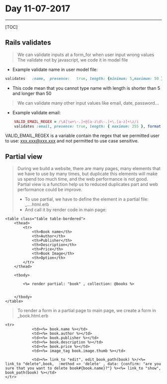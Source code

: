 # Day 11-07-2017
---------
[TOC]

## Rails validates
> We can validate inputs at a form_for when user input wrong values
> The validate not by javascript, we code it in model file

- Example validate name in user model file:
```ruby
validates	:name,	presence:	true, length: {minimum: 5,maximum: 50 }

```
+ This code mean that you cannot type name with length is shorter than 5 and longer than 50 
> We can validate many other input values like email, date, password...

- Example validate email:
```ruby
	VALID_EMAIL_REGEX = /\A[\w+\-.]+@[a-z\d\-.]+\.[a-z]+\z/i
	validates :email, presence: true, length: { maximum: 255 }, format: { with: VALID_EMAIL_REGEX }, uniqueness: { case_sensitive: false }

```
VALID_EMAIL_REGEX is a variable contain the regex that we permitted user to use: xxx.xxx@xxx.xxx and not permitted to use case sensitive.

## Partial view
> During we build a website, there are many pages, many elements that we have to use by many times, but duplicate this elements will make us spend too much time, and the web performance is not good.
> Partial view is a function help us to reduced duplicates part and web performance could be improve.
> - To use partial, we have to define the element in a partial file: _....html.erb
> - And call it by render code in main page: 
>
```htmlbars
<table class="table table-bordered">
	<thead>
		<tr>
			<th>Book name</th>
			<th>Author</th>
			<th>Publisher</th>
			<th>Description</th>
			<th>Price</th>
			<th>Book Image</th>
			<th>Option</th>
		</tr>
	</thead>
			
	<tbody>
			
		<%= render partial: "book" , collection: @books %>


	</tbody>
</table>
```
> To render a form in a partial page to main page, we create a form in _book.html.erb
```vbscript-html
<tr>
			<td><%= book.name %></td>
			<td><%= book.author %></td>
			<td><%= book.publisher %></td>
			<td><%= book.description %></td>
			<td><%= book.price %></td>
			<td><%= image_tag book.image.thumb %></td>

			<td><%= link_to "edit", edit_book_path(book) %>/<%= link_to "delete",book,  :method => 'delete' , data: {confirm: "are you sure that you want to delete book#{book.name}?"} %><%= link_to "show", book_path(book) %></td>
</tr>
```
## 

